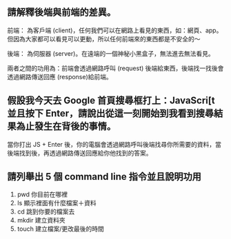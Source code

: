 ## 請解釋後端與前端的差異。

前端：
為客戶端 (client)，任何我們可以在網路上看見的東西，如：網頁、app。但因為大家都可以看見可以更動，所以任何前端來的東西都是不安全的～

後端：
為伺服器 (server)。在遠端的一個神秘小黑盒子，無法進去無法看見。

兩者之間的功用為：前端會透過網路呼叫 (request) 後端給東西，後端找一找後會透過網路傳送回應 (response)給前端。


## 假設我今天去 Google 首頁搜尋框打上：JavaScri[t 並且按下 Enter，請說出從這一刻開始到我看到搜尋結果為止發生在背後的事情。

當你打出 JS + Enter 後，你的電腦會透過網路呼叫後端找尋你所需要的資料，當後端找到後，再透過網路傳送回應給你他找到的答案。


## 請列舉出 5 個 command line 指令並且說明功用

1. pwd 你目前在哪裡
2. ls 顯示裡面有什麼檔案＋資料
3. cd 跳到你要的檔案去
4. mkdir 建立資料夾 
5. touch 建立檔案/更改最後的時間